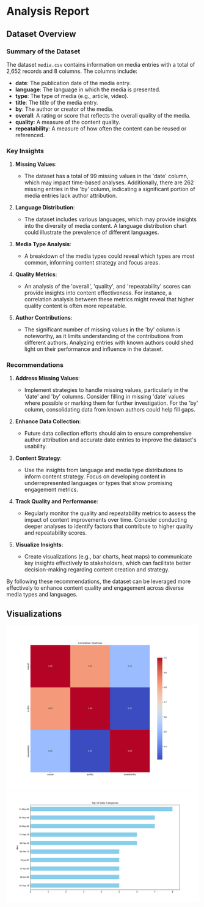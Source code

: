 # Analysis Report

## Dataset Overview
### Summary of the Dataset

The dataset `media.csv` contains information on media entries with a total of 2,652 records and 8 columns. The columns include:

- **date**: The publication date of the media entry.
- **language**: The language in which the media is presented.
- **type**: The type of media (e.g., article, video).
- **title**: The title of the media entry.
- **by**: The author or creator of the media.
- **overall**: A rating or score that reflects the overall quality of the media.
- **quality**: A measure of the content quality.
- **repeatability**: A measure of how often the content can be reused or referenced.

### Key Insights

1. **Missing Values**: 
   - The dataset has a total of 99 missing values in the 'date' column, which may impact time-based analyses. Additionally, there are 262 missing entries in the 'by' column, indicating a significant portion of media entries lack author attribution.
   
2. **Language Distribution**:
   - The dataset includes various languages, which may provide insights into the diversity of media content. A language distribution chart could illustrate the prevalence of different languages.

3. **Media Type Analysis**:
   - A breakdown of the media types could reveal which types are most common, informing content strategy and focus areas.

4. **Quality Metrics**:
   - An analysis of the 'overall', 'quality', and 'repeatability' scores can provide insights into content effectiveness. For instance, a correlation analysis between these metrics might reveal that higher quality content is often more repeatable.

5. **Author Contributions**:
   - The significant number of missing values in the 'by' column is noteworthy, as it limits understanding of the contributions from different authors. Analyzing entries with known authors could shed light on their performance and influence in the dataset.

### Recommendations

1. **Address Missing Values**:
   - Implement strategies to handle missing values, particularly in the 'date' and 'by' columns. Consider filling in missing 'date' values where possible or marking them for further investigation. For the 'by' column, consolidating data from known authors could help fill gaps.

2. **Enhance Data Collection**:
   - Future data collection efforts should aim to ensure comprehensive author attribution and accurate date entries to improve the dataset's usability.

3. **Content Strategy**:
   - Use the insights from language and media type distributions to inform content strategy. Focus on developing content in underrepresented languages or types that show promising engagement metrics.

4. **Track Quality and Performance**:
   - Regularly monitor the quality and repeatability metrics to assess the impact of content improvements over time. Consider conducting deeper analyses to identify factors that contribute to higher quality and repeatability scores.

5. **Visualize Insights**:
   - Create visualizations (e.g., bar charts, heat maps) to communicate key insights effectively to stakeholders, which can facilitate better decision-making regarding content creation and strategy.

By following these recommendations, the dataset can be leveraged more effectively to enhance content quality and engagement across diverse media types and languages.

## Visualizations
![Chart](media\media_heatmap.png)
![Chart](media\media_barplot.png)
